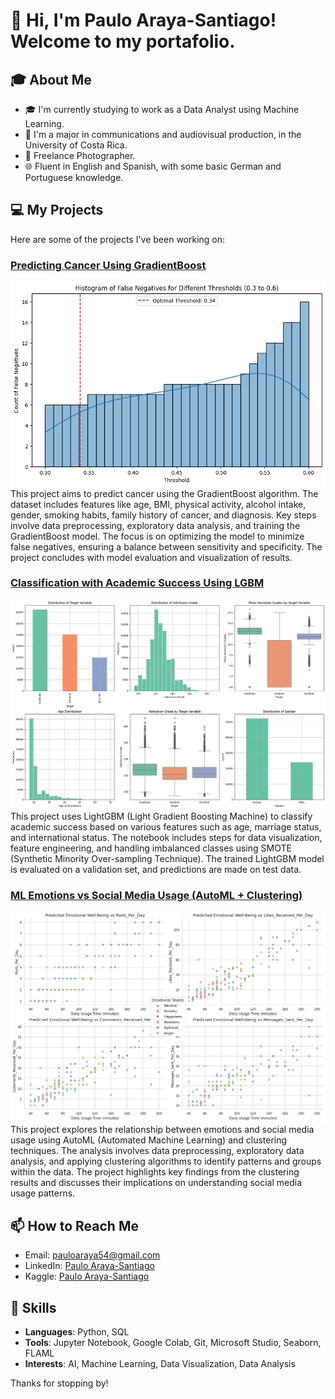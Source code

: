 # 👋 Hi, I'm Paulo Araya-Santiago! Welcome to my portafolio.

## 🎓 About Me
- 🎓 I'm currently studying to work as a Data Analyst using Machine Learning.
- 🎥 I'm a major in communications and audiovisual production, in the University of Costa Rica.
- 📸 Freelance Photographer.
- 🌐 Fluent in English and Spanish, with some basic German and Portuguese knowledge.

## 💻 My Projects
Here are some of the projects I've been working on:

### [Predicting Cancer Using GradientBoost](https://github.com/pauloarayasantiago/portafolio/blob/main/Predicting%20Cancer%20using%20GradientBoost/predicting_cancer_using_gradientboost(portafolio_edition).ipynb)
![False Negatives Threshold](https://raw.githubusercontent.com/pauloarayasantiago/portafolio/main/Predicting%20Cancer%20using%20GradientBoost/false_negatives_threshold.png)
This project aims to predict cancer using the GradientBoost algorithm. The dataset includes features like age, BMI, physical activity, alcohol intake, gender, smoking habits, family history of cancer, and diagnosis. Key steps involve data preprocessing, exploratory data analysis, and training the GradientBoost model. The focus is on optimizing the model to minimize false negatives, ensuring a balance between sensitivity and specificity. The project concludes with model evaluation and visualization of results.

### [Classification with Academic Success Using LGBM](https://github.com/pauloarayasantiago/portafolio/blob/main/Classification%20with%20academic%20success%20using%20LGBM/classification_with_academic_success_using_lgbm(portafolio_edition).ipynb)
![Academic Success EDA](https://raw.githubusercontent.com/pauloarayasantiago/portafolio/main/Classification%20with%20academic%20success%20using%20LGBM/academic_success_eda.jpeg)
This project uses LightGBM (Light Gradient Boosting Machine) to classify academic success based on various features such as age, marriage status, and international status. The notebook includes steps for data visualization, feature engineering, and handling imbalanced classes using SMOTE (Synthetic Minority Over-sampling Technique). The trained LightGBM model is evaluated on a validation set, and predictions are made on test data.

### [ML Emotions vs Social Media Usage (AutoML + Clustering)](https://github.com/pauloarayasantiago/portafolio/blob/main/ML%20emotions%20vs%20social%20media%20usage%20(automl%2Bcluster)/ml_emotions_vs_social_media_usage_automl_cluster(portafolio_eidtion).ipynb)
![Clustering Results](https://raw.githubusercontent.com/pauloarayasantiago/portafolio/main/ML%20emotions%20vs%20social%20media%20usage%20(automl%2Bcluster)/clustering_results.png)
This project explores the relationship between emotions and social media usage using AutoML (Automated Machine Learning) and clustering techniques. The analysis involves data preprocessing, exploratory data analysis, and applying clustering algorithms to identify patterns and groups within the data. The project highlights key findings from the clustering results and discusses their implications on understanding social media usage patterns.

## 📫 How to Reach Me
- Email: [pauloaraya54@gmail.com](mailto:pauloaraya54@gmail.com)
- LinkedIn: [Paulo Araya-Santiago](https://www.linkedin.com/in/paulo-araya-santiago-b5a202270/)
- Kaggle: [Paulo Araya-Santiago](https://www.kaggle.com/pauloarayasantiago)

## 🌟 Skills
- **Languages**: Python, SQL
- **Tools**: Jupyter Notebook, Google Colab, Git, Microsoft Studio, Seaborn, FLAML
- **Interests**: AI, Machine Learning, Data Visualization, Data Analysis

Thanks for stopping by!

